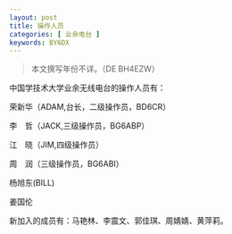 ```yaml
---
layout: post
title: 操作人员
categories: [ 业余电台 ]
keywords: BY6DX
---
```


> 本文撰写年份不详。（DE BH4EZW）

中国学技术大学业余无线电台的操作人员有：

荣新华（ADAM,台长，二级操作员，BD6CR）

李　哲（JACK,三级操作员，BG6ABP）

江　晓（JIM,四级操作员）

周　润（三级操作员，BG6ABI）

杨旭东(BILL)

姜国伦

新加入的成员有：马艳林、李震文、郭佳琪、周婧婧、黄萍莉。
